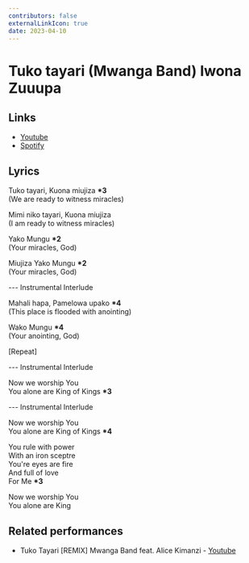 ```yaml
---
contributors: false
externalLinkIcon: true
date: 2023-04-10
---
```

# Tuko tayari (Mwanga Band) Iwona Zuuupa

## Links

* [Youtube](https://youtu.be/eoIHxiyOZAk)
* [Spotify](https://open.spotify.com/track/4JpNZukH0FMF5hmga7DQba?si=ab648708a17a4eea)

## Lyrics

Tuko tayari, Kuona miujiza **\*3**<br>
(We are ready to witness miracles)

Mimi niko tayari, Kuona miujiza<br>
(I am ready to witness miracles)

Yako Mungu **\*2**<br>
(Your miracles, God)

Miujiza Yako Mungu **\*2**<br>
(Your miracles, God)

\--- Instrumental Interlude

Mahali hapa, Pamelowa upako **\*4**<br>
(This place is flooded with anointing)

Wako Mungu **\*4**<br>
(Your anointing, God)

\[Repeat]

\--- Instrumental Interlude

Now we worship You<br>
You alone are King of Kings **\*3**

\--- Instrumental Interlude

Now we worship You<br>
You alone are King of Kings **\*4**

You rule with power<br>
With an iron sceptre<br>
You're eyes are fire<br>
And full of love<br>
For Me **\*3**

Now we worship You<br>
You alone are King

## Related performances

* Tuko Tayari \[REMIX] Mwanga Band feat. Alice Kimanzi - [Youtube](https://youtu.be/-aHXCfpwuRg)